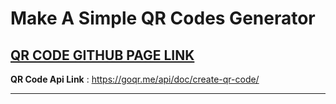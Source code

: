 # Make A Simple QR Codes Generator
[QR CODE GITHUB PAGE LINK](https://abhaychhani.github.io/QR-Code-Generator/)
---

**QR Code Api Link** : <https://goqr.me/api/doc/create-qr-code/>

***
